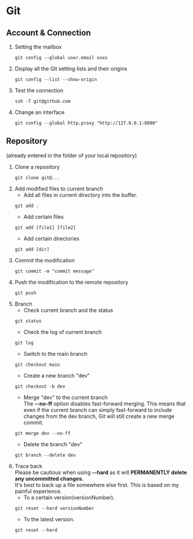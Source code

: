 # Git
## Account & Connection
1. Setting the mailbox
    ```git
   git config --global user.email xxxx
    ```
2. Display all the Git setting lists and their origins
   ```git
   git config --list --show-origin
   ```
3. Test the connection
   ```git
   ssh -T git@github.com
   ```
4. Change an interface
   ```git
   git config --global http.proxy "http://127.0.0.1:8080"
   ```
##  Repository 
(already entered in the folder of your local repository)
1. Clone a repository
   ```git
   git clone git@...
   ```
2. Add modified files to current branch
   * Add all files in current directory into the buffer.
   ```git
   git add . 
   ```
   * Add certain files
   ```git 
   git add [file1] [file2]
   ```
   * Add certain directories
   ```git 
   git add [dir]
   ```
3. Commit the modification
   ```git
   git commit -m "commit message"
   ```
4. Push the modification to the remote repository
   ```git
   git push
   ```
5. Branch
   * Check current branch and the status
   ```git
   git status
   ```
   * Check the log of current branch
   ```git
   git log
   ```
   * Switch to the main branch
   ```git
   git checkout main
   ```
   * Create a new branch "dev"
   ```git
   git checkout -b dev
   ```
   * Merge "dev" to the current branch\
   The **--no-ff** option disables fast-forward merging. This means that even if the current branch can simply fast-forward to include changes from the dev branch, Git will still create a new merge commit.
   ```git
   git merge dev --no-ff
   ```
   * Delete the branch "dev"
   ```git
   git branch --delete dev 
   ```
8. Trace back\
Please be cautious when using **--hard** as it will **PERMANENTLY delete any uncommitted changes.**\
It's best to back up a file somewhere else first. This is based on my painful experience.
   * To a certain version(versionNumber).
   ```git
   git reset --hard versionNumber
    ```
   * To the latest version.
    ```git
   git reset --hard
    ```

